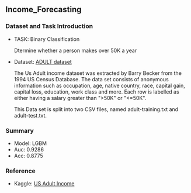 ## Income_Forecasting
### Dataset and Task Introduction
- TASK: Binary Classification   
   
    Dtermine whether a person makes over 50K a year  
    
- Dataset: [ADULT dataset](https://archive.ics.uci.edu/ml/datasets/Adult)

   The Us Adult income dataset was extracted by Barry Becker from the 1994 US Census Database. The data set consists of anonymous      information such as occupation, age, native country, race, capital gain, capital loss, education, work class and more. Each row is labelled as either having a salary greater than ">50K" or "<=50K".

   This Data set is split into two CSV files, named adult-training.txt and adult-test.txt.
   
### Summary
- Model: LGBM
- Auc: 0.9286
- Acc: 0.8775 

### Reference
- Kaggle: [US Adult Income](https://www.kaggle.com/johnolafenwa/us-census-data)
